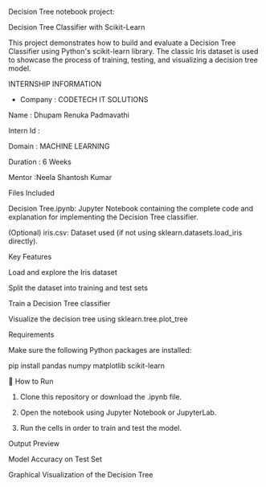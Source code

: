   Decision Tree notebook project:

Decision Tree Classifier with Scikit-Learn

This project demonstrates how to build and evaluate a Decision Tree Classifier using Python's scikit-learn library. The classic Iris dataset is used to showcase the process of training, testing, and visualizing a decision tree model.

INTERNSHIP INFORMATION 

- Company   : CODETECH IT SOLUTIONS 

Name      : Dhupam Renuka Padmavathi 

Intern Id :

Domain    : MACHINE LEARNING 

Duration  : 6 Weeks

Mentor    :Neela Shantosh Kumar 


Files Included

Decision Tree.ipynb: Jupyter Notebook containing the complete code and explanation for implementing the Decision Tree classifier.

(Optional) iris.csv: Dataset used (if not using sklearn.datasets.load_iris directly).



 Key Features

Load and explore the Iris dataset

 Split the dataset into training and test sets

 Train a Decision Tree classifier

Visualize the decision tree using sklearn.tree.plot_tree

 Requirements

Make sure the following Python packages are installed:

pip install pandas numpy matplotlib scikit-learn

🚀 How to Run

1. Clone this repository or download the .ipynb file.


2. Open the notebook using Jupyter Notebook or JupyterLab.


3. Run the cells in order to train and test the model.


 Output Preview

Model Accuracy on Test Set

Graphical Visualization of the Decision Tree





